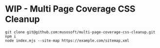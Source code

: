 # WIP - Multi Page Coverage CSS Cleanup

```
git clone git@github.com:musosoft/multi-page-coverage-css-cleanup.git
npm i
node index.mjs --site-map https://example.com/sitemap.xml
```
